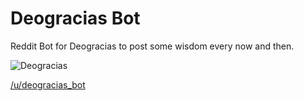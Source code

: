 # Deogracias Bot

Reddit Bot for Deogracias to post some wisdom every now and then.

![Deogracias](https://vignette.wikia.nocookie.net/blasphemous/images/9/94/Deogracias.png/revision/latest?cb=20190908121517)

[/u/deogracias_bot](https://vignette.wikia.nocookie.net/blasphemous/images/9/94/Deogracias.png/revision/latest?cb=20190908121517)

